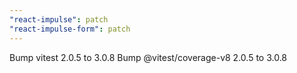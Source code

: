 ```yaml
---
"react-impulse": patch
"react-impulse-form": patch
---
```


Bump vitest 2.0.5 to 3.0.8
Bump @vitest/coverage-v8 2.0.5 to 3.0.8
